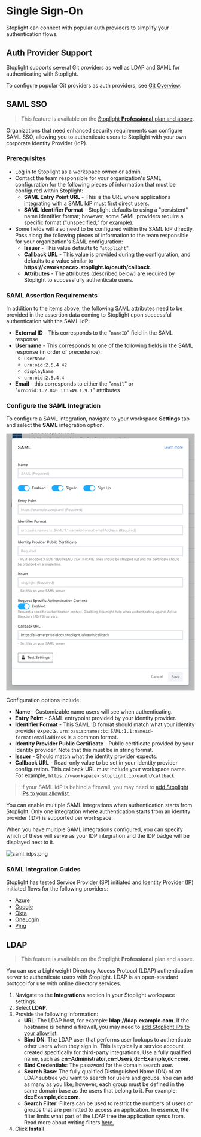 # Single Sign-On

Stoplight can connect with popular auth providers to simplify your authentication flows. 

## Auth Provider Support

Stoplight supports several Git providers as well as LDAP and SAML for authenticating with Stoplight.

To configure popular Git providers as auth providers, see [Git Overview](configure-git/a.configuring-git.md).

## SAML SSO

> This feature is available on the [Stoplight **Professional** plan and above](https://stoplight.io/pricing/).

Organizations that need enhanced security requirements can configure SAML SSO, allowing you to authenticate users to Stoplight with your own corporate Identity Provider (IdP).

### Prerequisites

- Log in to Stoplight as a workspace owner or admin.
- Contact the team responsible for your organization's SAML configuration for the following pieces of information that must be configured within Stoplight:
  - **SAML Entry Point URL** - This is the URL where applications integrating with a SAML IdP must first direct users.
  - **SAML Identifier Format** - Stoplight defaults to using a "persistent" name identifier format; however, some SAML providers require a specific format ("unspecified," for example).
- Some fields will also need to be configured within the SAML IdP directly. Pass along the following pieces of information to the team responsible for your organization's SAML configuration:
  - **Issuer** - This value defaults to "`stoplight`".
  <!-- markdown-link-check-disable -->
  - **Callback URL** - This value is provided during the configuration, and defaults to a value similar to **https://\<workspace\>.stoplight.io/oauth/callback**.
  <!-- markdown-link-check-enable -->
  - **Attributes** - The attributes (described below) are required by Stoplight to successfully authenticate users.

### SAML Assertion Requirements 

In addition to the items above, the following SAML attributes need to be provided in the assertion data coming to Stoplight upon successful authentication with the SAML IdP:

- **External ID** - This corresponds to the "`nameID`" field in the SAML response
- **Username** - This corresponds to one of the following fields in the SAML response (in order of precedence):
  - `userName`
  - `urn:oid:2.5.4.42`
  - `displayName`
  - `urn:oid:2.5.4.4`
- **Email** - this corresponds to either the "`email`" or
  "`urn:oid:1.2.840.113549.1.9.1`" attributes

### Configure the SAML Integration

To configure a SAML integration, navigate to your workspace
**Settings** tab and select the **SAML** integration option.

![workspace-settings-saml.png](../assets/images/workspace-settings-saml.png)

Configuration options include:

- **Name** - Customizable name users will see when authenticating.
- **Entry Point** - SAML entrypoint provided by your identity provider.
- **Identifier Format** - This SAML ID format should match what your identity provider expects. `urn:oasis:names:tc:SAML:1.1:nameid-format:emailAddress` is a common format.
- **Identity Provider Public Certificate** - Public certificate provided by your identity provider. Note that this must be in string format.
- **Issuer** - Should match what the identity provider expects.
- **Callback URL** - Read-only value to be set in your identity provider configuration. This callback URL must include your workspace name. For example, `https://<workspace>.stoplight.io/oauth/callback`.

> If your SAML IdP is behind a firewall, you may need to [add Stoplight IPs to your
> allowlist](../c.troubleshooting.md#how-do-i-allow-stoplight-to-access-an-internal-git-provider).

You can enable multiple SAML integrations when authentication starts from Stoplight. Only one integration where authentication starts from an identity provider (IDP) is supported per workspace.

When you have multiple SAML integrations configured, you can specify which of these will serve as your IDP integration and the IDP badge will be displayed next to it.

![saml_idps.png](https://stoplight.io/api/v1/projects/cHJqOjI/images/52MimIggF7g)

### SAML Integration Guides
Stoplight has tested Service Provider (SP) initiated and Identity Provider (IP) initiated flows for the following providers:

- [Azure](saml-walkthroughs/azure-integration-guide.md)
- [Google](saml-walkthroughs/google-sso-guide.md)
- [Okta](saml-walkthroughs/okta-integration-guide.md)
- [OneLogin](saml-walkthroughs/onelogin-integration-guide.md)
- [Ping](saml-walkthroughs/ping-integration-guide.md)

## LDAP

> This feature is available on the Stoplight **Professional** plan and above.

You can use a Lightweight Directory Access Protocol (LDAP) authentication server to authenticate users with Stoplight. LDAP is an open-standard protocol for use with online directory services.

<!-- markdown-link-check-disable -->

1. Navigate to the **Integrations** section in your Stoplight workspace settings. 
2. Select **LDAP**. 
3. Provide the following information:
    - **URL**: The LDAP host, for example: **ldap://ldap.example.com**. If the hostname is behind a firewall, you may need to [add Stoplight IPs to your allowlist](../c.troubleshooting.md#how-do-i-allow-stoplight-to-access-an-internal-git-provider).
    - **Bind DN**: The LDAP user that performs user lookups to authenticate other users when they sign in. This is typically a service account created specifically for third-party integrations. Use a fully qualified name, such as **cn=Administrator,cn=Users,dc=Example,dc=com**.
    - **Bind Credentials**: The password for the domain search user.
    - **Search Base**: The fully qualified Distinguished Name (DN) of an LDAP subtree you want to search for users and groups. You can add as many as you like; however, each group must be defined in the same domain base as the users that belong to it. For example: **dc=Example,dc=com**.
    - **Search Filter**: Filters can be used to restrict the numbers of users or groups that are permitted to access an application. In essence, the filter limits what part of the LDAP tree the application syncs from. Read more about writing filters [here.](https://confluence.atlassian.com/kb/how-to-write-ldap-search-filters-792496933.html)
4. Click **Install**.

<!-- markdown-link-check-enable -->

